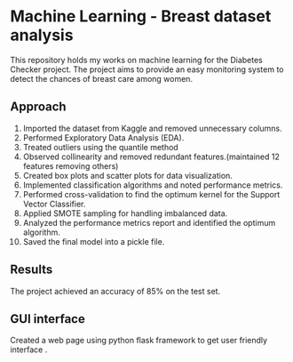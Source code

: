 # Machine Learning - Breast dataset analysis

This repository holds my works on machine learning for the Diabetes Checker project. The project aims to provide an easy monitoring system to detect the chances of breast care among women.

## Approach

1. Imported the dataset from Kaggle and removed unnecessary columns.
2. Performed Exploratory Data Analysis (EDA).
3. Treated outliers using the quantile method
4. Observed collinearity and removed redundant features.(maintained 12 features removing others)
5. Created box plots and scatter plots for data visualization.
6. Implemented classification algorithms and noted performance metrics.
7. Performed cross-validation to find the optimum kernel for the Support Vector Classifier.
8. Applied SMOTE sampling for handling imbalanced data.
9. Analyzed the performance metrics report and identified the optimum algorithm.
10. Saved the final model into a pickle file.


## Results

The project achieved an accuracy of 85% on the test set.
## GUI interface
Created a web page using python flask framework to get user friendly interface .


